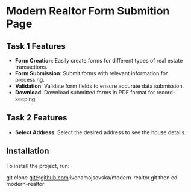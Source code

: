 # Modern Realtor Form Submition Page

## Task 1 Features

- **Form Creation**: Easily create forms for different types of real estate transactions.
- **Form Submission**: Submit forms with relevant information for processing.
- **Validation**: Validate form fields to ensure accurate data submission.
- **Download**: Download submitted forms in PDF format for record-keeping.

## Task 2 Features

- **Select Address**: Select the desired address to see the house details.

## Installation

To install the project, run:

git clone git@github.com:ivonamojsovska/modern-realtor.git then cd modern-realtor
